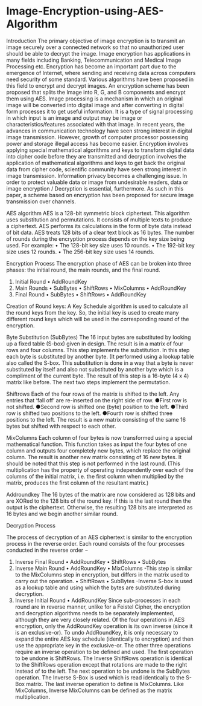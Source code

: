 # Image-Encryption-using-AES-Algorithm
Introduction
The primary objective of image encryption is to transmit an image securely over a connected network so that no unauthorized user should be able to decrypt the image. Image encryption has applications in many fields including Banking, Telecommunication and Medical Image Processing etc. Encryption has become an important part due to the emergence of Internet, where sending and receiving data across computers need security of some standard. Various algorithms have been proposed in this field to encrypt and decrypt images.
An encryption scheme has been proposed that splits the Image into R, G, and B components and encrypt them using AES.
Image processing is a mechanism in which an original image will be converted into digital image and after converting in
digital form processes it to get useful information. It is a type of signal processing in which input is an image and output may be
image or characteristics/features associated with that image. In recent years, the advances in communication technology have
seen strong interest in digital image transmission. However, growth of computer processor possessing power and storage
illegal access has become easier. Encryption involves applying special mathematical algorithms and keys to transform digital
data into cipher code before they are transmitted and decryption involves the application of mathematical algorithms and keys to
get back the original data from cipher code, scientific community have seen strong interest in image transmission. Information
privacy becomes a challenging issue. In order to protect valuable data or image from undesirable readers, data or image encryption
/ Decryption is essential, furthermore. As such in this paper, a scheme based on encryption has been proposed for secure image
transmission over channels.


AES algorithm
AES is a 128-bit symmetric block ciphertext. This algorithm uses substitution and permutations. It consists of multiple texts to produce a ciphertext. AES performs its calculations in the form of byte data instead of bit data.
AES treats 128 bits of a clear text block as 16 bytes. The number of rounds during the encryption process depends on the key size being used. For example:
•	The 128-bit key size uses 10 rounds.
•	The 192-bit key size uses 12 rounds.
•	The 256-bit key size uses 14 rounds. 





Encryption Process
The encryption phase of AES can be broken into three phases:
the initial round, the main rounds, and the final round.
1. Initial Round
•	AddRoundKey
2. Main Rounds
•	SubBytes
•	ShiftRows
•	MixColumns
•	AddRoundKey
3. Final Round
•	SubBytes
•	ShiftRows
•	AddRoundKey

 



 

Creation of Round keys:
A Key Schedule algorithm is used to calculate all the round keys
from the key. So, the initial key is used to create many different
round keys which will be used in the corresponding round of the
encryption.

Byte Substitution (SubBytes)
The 16 input bytes are substituted by looking up a fixed table
(S-box) given in design. The result is in a matrix of four rows
and four columns. This step implements the substitution. In this
step each byte is substituted by another byte. (It performed using
a lookup table also called the S-box. This substitution is done in a
way that a byte is never substituted by itself and also not
substituted by another byte which is a compliment of the current
byte. The result of this step is a 16-byte (4 x 4) matrix like
before. The next two steps implement the permutation.


Shiftrows
Each of the four rows of the matrix is shifted to the left. Any
entries that ‘fall off’ are re-inserted on the right side of row.
●First row is not shifted.
●Second row is shifted one (byte) position to the left.
●Third row is shifted two positions to the left.
●Fourth row is shifted three positions to the left.
The result is a new matrix consisting of the same 16 bytes but
shifted with respect to each other.

 



MixColumns
Each column of four bytes is now transformed using a special
mathematical function. This function takes as input the four
bytes of one column and outputs four completely new bytes,
which replace the original column. The result is another new
matrix consisting of 16 new bytes. It should be noted that this
step is not performed in the last round.
(This multiplication has the property of operating independently over each of the
columns of the initial matrix, i.e. the first column when multiplied by the matrix,
produces the first column of the resultant matrix.)
 

Addroundkey
The 16 bytes of the matrix are now considered as 128 bits and
are XORed to the 128 bits of the round key. If this is the last
round then the output is the ciphertext. Otherwise, the resulting
128 bits are interpreted as 16 bytes and we begin another similar
round.



Decryption Process 

The process of decryption of an AES ciphertext is similar to the
encryption process in the reverse order. Each round consists of
the four processes conducted in the reverse order −
1. Inverse Final Round
•	AddRoundKey
•	ShiftRows
•	SubBytes
2. Inverse Main Round
•	AddRoundKey
•	MixColumns -This step is similar to the MixColumns step in encryption, but differs in the matrix used to carry out the operation.
•	ShiftRows
•	SubBytes -Inverse S-box is used as a lookup table and using which the bytes are substituted during decryption.
3. Inverse Initial Round
•	AddRoundKey
Since sub-processes in each round are in reverse manner, unlike
for a Feistel Cipher, the encryption and decryption algorithms
needs to be separately implemented, although they are very
closely related.
Of the four operations in AES encryption, only the
AddRoundKey operation is its own inverse (since it is an
exclusive-or).
To undo AddRoundKey, it is only necessary to expand the entire
AES key schedule (identically to encryption) and then use the
appropriate key in the exclusive-or. The other three operations
require an inverse operation to be defined and used.
The first operation to be undone is ShiftRows. The Inverse
ShiftRows operation is identical to the ShiftRows operation
except that rotations are made to the right instead of to the left.
The next operation to be undone is the SubBytes operation. The
Inverse S-Box is used which is read identically to the S-Box
matrix.
The last inverse operation to define is MixColumns. Like
MixColumns, Inverse MixColumns can be defined as the matrix
multiplication.


